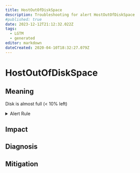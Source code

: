 ```yaml
---
title: HostOutOfDiskSpace
description: Troubleshooting for alert HostOutOfDiskSpace
#published: true
date: 2023-12-12T21:12:32.022Z
tags: 
  - LGTM
  - generated
editor: markdown
dateCreated: 2020-04-10T18:32:27.079Z
---
```


# HostOutOfDiskSpace

## Meaning
[//]: # "Short paragraph that explains what the alert means"
Disk is almost full (< 10% left)

<details>
  <summary>Alert Rule</summary>

{{% rule "host-and-hardware/node-exporter.yml" "HostOutOfDiskSpace" %}}

<!-- Rule when generated

```yaml
alert: HostOutOfDiskSpace
expr: ((node_filesystem_avail_bytes * 100) / node_filesystem_size_bytes < 10 and ON (instance, device, mountpoint) node_filesystem_readonly == 0) * on(instance) group_left (nodename) node_uname_info{nodename=~".+"}
for: 2m
labels:
    severity: warning
annotations:
    summary: Host out of disk space (instance {{ $labels.instance }})
    description: |-
        Disk is almost full (< 10% left)
          VALUE = {{ $value }}
          LABELS = {{ $labels }}
    runbook: https://github.com/srerun/prometheus-alerts/blob/main/content/runbooks/node-exporter/HostOutOfDiskSpace.md

```

-->

</details>


## Impact
[//]: # "What could / will happen if the alert is not addressed"



## Diagnosis
[//]: # "Steps to take to identify the cause of the problem"



## Mitigation
[//]: # "The steps necessary to resolve the alert"
